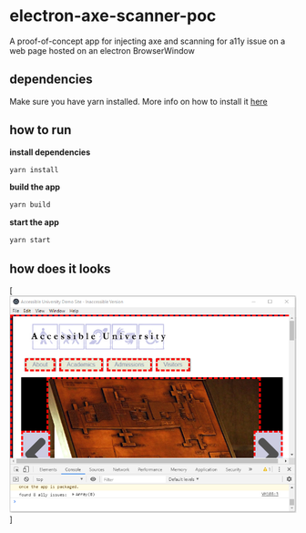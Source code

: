 # electron-axe-scanner-poc
A proof-of-concept app for injecting axe and scanning for a11y issue on a web page hosted on an electron BrowserWindow

## dependencies
Make sure you have yarn installed. More info on how to install it [here](https://yarnpkg.com/en/docs/install)

## how to run
**install dependencies**
```bash
yarn install
```
**build the app**
```bash
yarn build
```
**start the app**
```bash
yarn start
```

## how does it looks

[![browser window showing a11y offending elements being highligh with dotted red borders](./public/highlighting-offending-elements.png)]